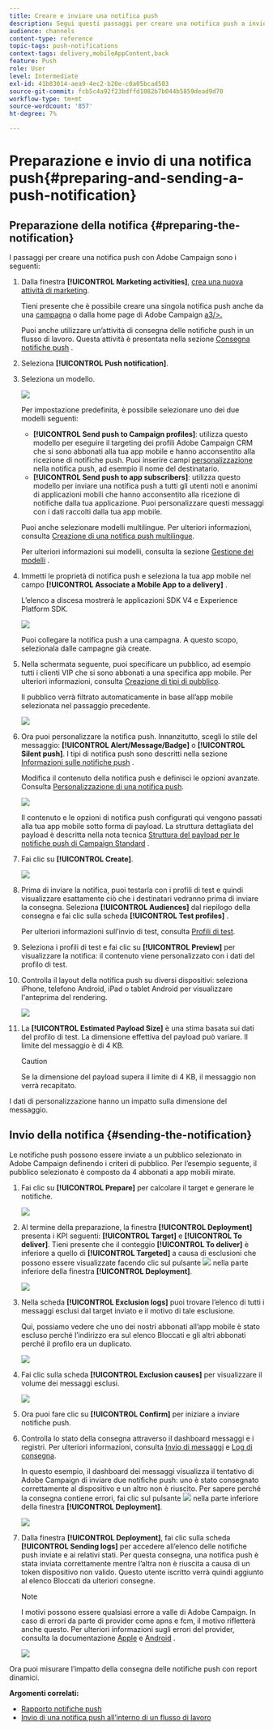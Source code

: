 ```yaml
---
title: Creare e inviare una notifica push
description: Segui questi passaggi per creare una notifica push a invio singolo in Adobe Campaign.
audience: channels
content-type: reference
topic-tags: push-notifications
context-tags: delivery,mobileAppContent,back
feature: Push
role: User
level: Intermediate
exl-id: 41b83014-aea9-4ec2-b20e-c0a05bcad503
source-git-commit: fcb5c4a92f23bdffd1082b7b044b5859dead9d70
workflow-type: tm+mt
source-wordcount: '857'
ht-degree: 7%

---
```


# Preparazione e invio di una notifica push{#preparing-and-sending-a-push-notification}

## Preparazione della notifica {#preparing-the-notification}

I passaggi per creare una notifica push con Adobe Campaign sono i seguenti:

1. Dalla finestra **[!UICONTROL Marketing activities]**, [crea una nuova attività di marketing](../../start/using/marketing-activities.md#creating-a-marketing-activity).

   Tieni presente che è possibile creare una singola notifica push anche da una [campagna](../../start/using/marketing-activities.md#creating-a-marketing-activity) o dalla home page di Adobe Campaign [a3/>.](../../start/using/interface-description.md#home-page)

   Puoi anche utilizzare un’attività di consegna delle notifiche push in un flusso di lavoro. Questa attività è presentata nella sezione [Consegna notifiche push](../../automating/using/push-notification-delivery.md) .

1. Seleziona **[!UICONTROL Push notification]**.
1. Seleziona un modello.

   ![](assets/push_notif_type.png)

   Per impostazione predefinita, è possibile selezionare uno dei due modelli seguenti:

   * **[!UICONTROL Send push to Campaign profiles]**: utilizza questo modello per eseguire il targeting dei profili Adobe Campaign CRM che si sono abbonati alla tua app mobile e hanno acconsentito alla ricezione di notifiche push. Puoi inserire campi [personalizzazione](../../designing/using/personalization.md#inserting-a-personalization-field) nella notifica push, ad esempio il nome del destinatario.
   * **[!UICONTROL Send push to app subscribers]**: utilizza questo modello per inviare una notifica push a tutti gli utenti noti e anonimi di applicazioni mobili che hanno acconsentito alla ricezione di notifiche dalla tua applicazione. Puoi personalizzare questi messaggi con i dati raccolti dalla tua app mobile.

   Puoi anche selezionare modelli multilingue. Per ulteriori informazioni, consulta [Creazione di una notifica push multilingue](../../channels/using/creating-a-multilingual-push-notification.md).

   Per ulteriori informazioni sui modelli, consulta la sezione [Gestione dei modelli](../../start/using/marketing-activity-templates.md) .

1. Immetti le proprietà di notifica push e seleziona la tua app mobile nel campo **[!UICONTROL Associate a Mobile App to a delivery]** .

   L’elenco a discesa mostrerà le applicazioni SDK V4 e Experience Platform SDK.

   ![](assets/push_notif_properties.png)

   Puoi collegare la notifica push a una campagna. A questo scopo, selezionala dalle campagne già create.

1. Nella schermata seguente, puoi specificare un pubblico, ad esempio tutti i clienti VIP che si sono abbonati a una specifica app mobile. Per ulteriori informazioni, consulta [Creazione di tipi di pubblico](../../audiences/using/creating-audiences.md).

   Il pubblico verrà filtrato automaticamente in base all’app mobile selezionata nel passaggio precedente.

   ![](assets/push_notif_audience.png)

1. Ora puoi personalizzare la notifica push. Innanzitutto, scegli lo stile del messaggio: **[!UICONTROL Alert/Message/Badge]** o **[!UICONTROL Silent push]**. I tipi di notifica push sono descritti nella sezione [Informazioni sulle notifiche push](../../channels/using/about-push-notifications.md) .

   Modifica il contenuto della notifica push e definisci le opzioni avanzate. Consulta [Personalizzazione di una notifica push](../../channels/using/customizing-a-push-notification.md).

   ![](assets/push_notif_content.png)

   Il contenuto e le opzioni di notifica push configurati qui vengono passati alla tua app mobile sotto forma di payload. La struttura dettagliata del payload è descritta nella nota tecnica [Struttura del payload per le notifiche push di Campaign Standard](https://docs.adobe.com/content/help/it-IT/campaign-standard/using/communication-channels/push-notifications/push-payload.html) .

1. Fai clic su **[!UICONTROL Create]**.

   ![](assets/push_notif_content_2.png)

1. Prima di inviare la notifica, puoi testarla con i profili di test e quindi visualizzare esattamente ciò che i destinatari vedranno prima di inviare la consegna. Seleziona **[!UICONTROL Audiences]** dal riepilogo della consegna e fai clic sulla scheda **[!UICONTROL Test profiles]** .

   Per ulteriori informazioni sull’invio di test, consulta [Profili di test](../../sending/using/sending-proofs.md).

1. Seleziona i profili di test e fai clic su **[!UICONTROL Preview]** per visualizzare la notifica: il contenuto viene personalizzato con i dati del profilo di test.
1. Controlla il layout della notifica push su diversi dispositivi: seleziona iPhone, telefono Android, iPad o tablet Android per visualizzare l&#39;anteprima del rendering.

   ![](assets/push_notif_preview.png)

1. La **[!UICONTROL Estimated Payload Size]** è una stima basata sui dati del profilo di test. La dimensione effettiva del payload può variare. Il limite del messaggio è di 4 KB.

   >[!CAUTION]
   >
   >Se la dimensione del payload supera il limite di 4 KB, il messaggio non verrà recapitato.

I dati di personalizzazione hanno un impatto sulla dimensione del messaggio.

## Invio della notifica {#sending-the-notification}

Le notifiche push possono essere inviate a un pubblico selezionato in Adobe Campaign definendo i criteri di pubblico. Per l’esempio seguente, il pubblico selezionato è composto da 4 abbonati a app mobili mirate.

1. Fai clic su **[!UICONTROL Prepare]** per calcolare il target e generare le notifiche.

   ![](assets/push_send_1.png)

1. Al termine della preparazione, la finestra **[!UICONTROL Deployment]** presenta i KPI seguenti: **[!UICONTROL Target]** e **[!UICONTROL To deliver]**. Tieni presente che il conteggio **[!UICONTROL To deliver]** è inferiore a quello di **[!UICONTROL Targeted]** a causa di esclusioni che possono essere visualizzate facendo clic sul pulsante ![](assets/lp_link_properties.png) nella parte inferiore della finestra **[!UICONTROL Deployment]**.

   ![](assets/push_send_2.png)

1. Nella scheda **[!UICONTROL Exclusion logs]** puoi trovare l’elenco di tutti i messaggi esclusi dal target inviato e il motivo di tale esclusione.

   Qui, possiamo vedere che uno dei nostri abbonati all’app mobile è stato escluso perché l’indirizzo era sul elenco Bloccati e gli altri abbonati perché il profilo era un duplicato.

   ![](assets/push_send_5.png)

1. Fai clic sulla scheda **[!UICONTROL Exclusion causes]** per visualizzare il volume dei messaggi esclusi.

   ![](assets/push_send_7.png)

1. Ora puoi fare clic su **[!UICONTROL Confirm]** per iniziare a inviare notifiche push.
1. Controlla lo stato della consegna attraverso il dashboard messaggi e i registri. Per ulteriori informazioni, consulta [Invio di messaggi](../../sending/using/confirming-the-send.md) e [Log di consegna](../../sending/using/monitoring-a-delivery.md#delivery-logs).

   In questo esempio, il dashboard dei messaggi visualizza il tentativo di Adobe Campaign di inviare due notifiche push: uno è stato consegnato correttamente al dispositivo e un altro non è riuscito. Per sapere perché la consegna contiene errori, fai clic sul pulsante ![](assets/lp_link_properties.png) nella parte inferiore della finestra **[!UICONTROL Deployment]**.

   ![](assets/push_send_4.png)

1. Dalla finestra **[!UICONTROL Deployment]**, fai clic sulla scheda **[!UICONTROL Sending logs]** per accedere all’elenco delle notifiche push inviate e ai relativi stati. Per questa consegna, una notifica push è stata inviata correttamente mentre l’altra non è riuscita a causa di un token dispositivo non valido. Questo utente iscritto verrà quindi aggiunto al  elenco Bloccati da ulteriori consegne.

   >[!NOTE]
   >
   >I motivi possono essere qualsiasi errore a valle di Adobe Campaign. In caso di errori da parte di provider come apns e fcm, il motivo rifletterà anche questo. Per ulteriori informazioni sugli errori del provider, consulta la documentazione [Apple](https://developer.apple.com/library/content/documentation/NetworkingInternet/Conceptual/RemoteNotificationsPG/CommunicatingwithAPNs.html) e [Android](https://firebase.google.com/docs/cloud-messaging/http-server-ref) .

   ![](assets/push_send_6.png)

Ora puoi misurare l’impatto della consegna delle notifiche push con report dinamici.

**Argomenti correlati:**

* [Rapporto notifiche push](../../reporting/using/push-notification-report.md)
* [Invio di una notifica push all’interno di un flusso di lavoro](../../automating/using/push-notification-delivery.md)
